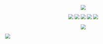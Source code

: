<p align="center">
  <a href= "https://sethusenthil.com/?ref=github" target="_blank"><img src="https://sethusenthil.com/SethuSenthil/preview.gif"/></a>
</p>

<p align="center">
<a href= "https://sethusenthil.com/?ref=github" target="_blank"><img src="https://img.icons8.com/windows/32/000000/internet.png"/></a>
<a href= "https://twitter.com/SethuSenthilll" target="_blank"><img src="https://img.icons8.com/windows/32/000000/twitter.png"/></a>
<a href= "https://instagram.com/sethui9" target="_blank"><img src="https://img.icons8.com/windows/32/000000/instagram-new.png"/></a>
<a href= "https://dev.to/sethusenthil" target="_blank"><img src="https://img.icons8.com/windows/32/000000/dev.png"/></a>
<a href= "sms:sethunarayansenthil@gmail.com" target="_blank"><img src="https://img.icons8.com/windows/32/000000/sms--v1.png"/></a>
</p>

<p align="center">
    <a href= "https://nowplaying.sethusenthil.com/open" target="_blank"><img src="https://nowplaying.sethusenthil.com/nowplayingimg"/></a>
</p>

<img src="https://github-visitors.glitch.me/"/>
